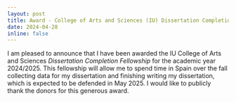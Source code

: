```yaml
---
layout: post
title: Award - College of Arts and Sciences (IU) Dissertation Completion Fellowship
date: 2024-04-28
inline: false
---
```


I am pleased to announce that I have been awarded the IU College of Arts and Sciences _Dissertation Completion Fellowship_ for the academic year 2024/2025. This fellowship will allow me to spend time in Spain over the fall collecting data for my dissertation and finishing writing my dissertation, which is expected to be defended in May 2025. I would like to publicly thank the donors for this generous award.